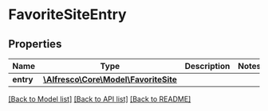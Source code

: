 # FavoriteSiteEntry

## Properties
Name | Type | Description | Notes
------------ | ------------- | ------------- | -------------
**entry** | [**\Alfresco\Core\Model\FavoriteSite**](FavoriteSite.md) |  | 

[[Back to Model list]](../README.md#documentation-for-models) [[Back to API list]](../README.md#documentation-for-api-endpoints) [[Back to README]](../README.md)


